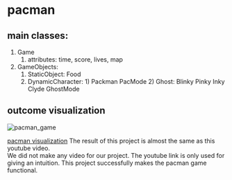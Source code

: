 # pacman

## main classes:

1) Game
    1) attributes: time, score, lives, map
2) GameObjects:
    1) StaticObject:
            Food
    2) DynamicCharacter:
            1) Packman
                PacMode
            2) Ghost: 
               Blinky
               Pinky
               Inky
               Clyde
               GhostMode


## outcome visualization
![pacman_game](https://user-images.githubusercontent.com/46351057/50719341-a98a4380-10d5-11e9-8728-f1b5b5021d8e.jpg)

[pacman visualization](https://www.youtube.com/watch?v=AuoH0vz3Mqk)
The result of this project is almost the same as this youtube video.  
We did not make any video for our project. 
The youtube link is only used for giving an intuition. This project successfully makes the pacman game functional. 
